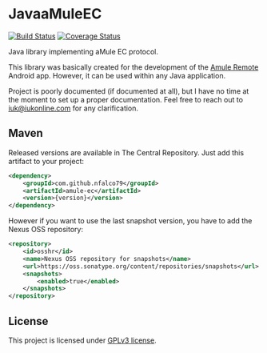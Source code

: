 # JavaaMuleEC

[![Build Status](https://travis-ci.org/nfalco79/JavaaMuleEC.svg?branch=master)](https://travis-ci.org/nfalco79/JavaaMuleEC) [![Coverage Status](https://coveralls.io/repos/github/nfalco79/JavaaMuleEC/badge.svg?branch=master)](https://coveralls.io/github/nfalco79/JavaaMuleEC?branch=master)

Java library implementing aMule EC protocol.

This library was basically created for the development of the [Amule Remote](https://play.google.com/store/apps/details?id=com.iukonline.amule.android.amuleremote) Android app. However, it can be used within any Java application.

Project is poorly documented (if documented at all), but I have no time at the moment to set up a proper documentation. Feel free to reach out to iuk@iukonline.com for any clarification.

## Maven

Released versions are available in The Central Repository.
Just add this artifact to your project:

```xml
<dependency>
    <groupId>com.github.nfalco79</groupId>
    <artifactId>amule-ec</artifactId>
    <version>{version}</version>
</dependency>
```

However if you want to use the last snapshot version, you have to add the Nexus OSS repository:

```xml
<repository>
    <id>osshr</id>
    <name>Nexus OSS repository for snapshots</name>
    <url>https://oss.sonatype.org/content/repositories/snapshots</url>
    <snapshots>
        <enabled>true</enabled>
    </snapshots>
</repository>
```

## License ##

This project is licensed under [GPLv3 license](https://spdx.org/licenses/GPL-3.0-or-later).